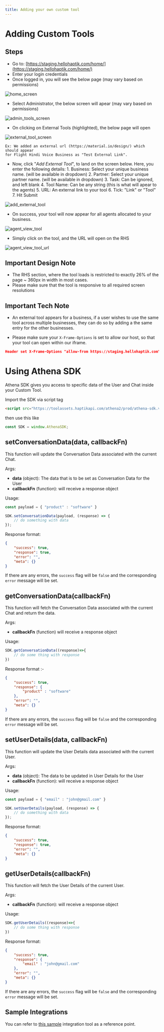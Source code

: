 ```yaml
---
title: Adding your own custom tool
---
```


# Adding Custom Tools

## Steps

- Go to: [https://staging.hellohaptik.com/home/](https://staging.hellohaptik.com/home/)
- Enter your login credentials
- Once logged in, you will see the below page (may vary based on permissions)

![home_screen](assets/haptik_logged_in_screen.png)

- Select Administrator, the below screen will apear (may vary based on permissions)

![admin_tools_screen](assets/admin_tools_screen.png)

- On clicking on External Tools (highlighted), the below page will open

![external_tool_screen](assets/external_tool_screen.png)

    Ex: We added an external url (https://material.io/design/) which should appear
    for Flight Hindi Voice Business as "Test External Link".

- Now, click "*Add External Tool*", to land on the screen below. Here, you enter the following details:
        1. Business: Select your unique business name. (will be available in dropdown)
        2. Partner: Select your unique partner name. (will be available in dropdown)
        3. Task: Can be ignored, and left blank
        4. Tool Name: Can be any string (this is what will apear to the agents)
        5. URL: An external link to your tool
        6. Tick: "Link" or "Tool"
        7. Hit Submit

![add_external_tool](assets/add_external_tool.png)

- On success, your tool will now appear for all agents allocated to your business.

![agent_view_tool](assets/agent_view_tool.png)

- Simply click on the tool, and the URL will open on the RHS

![agent_view_tool_url](assets/agent_view_tool_url.png)

## Important Design Note

- The RHS section, where the tool loads is restricted to exactly 26% of the page ~ 360px in width in most cases.
- Please make sure that the tool is responsive to all required screen resolutions

## Important Tech Note

- An external tool appears for a business, if a user wishes to use the same tool across multiple businesses, they can do so by adding a the same entry for the other businesses.

- Please make sure your `X-Frame-Options` is set to allow our host, so that your tool can open within our iframe.

```json
Header set X-Frame-Options "allow-from https://staging.hellohaptik.com"
```

# Using Athena SDK

Athena SDK gives you access to specific data of the User and Chat inside your Custom Tool.

Import the SDK via script tag
```html
<script src="https://toolassets.haptikapi.com/athena2/prod/athena-sdk.v1.js"></script>
```

then use this like
```javascript
const SDK = window.AthenaSDK;
```
## setConversationData(data, callbackFn)
This function will update the Conversation Data associated with the current Chat.

Args:
- **data** (object): The data that is to be set as Conversation Data for the User
- **callbackFn** (function): will receive a response object

Usage:
```javascript
const payload = { "product" : "software" }

SDK.setConversationData(payload, (response) => {
    // do something with data
});
```
Response format:
```json
{
    "success": true,
    "response": true,
    "error": "",
    "meta": {}
}
```

If there are any errors, the `success` flag will be `false` and the corresponding `error` message will be set.

## getConversationData(callbackFn)
This function will fetch the Conversation Data associated with the current Chat and return the data.

Args:
- **callbackFn** (function) will receive a response object

Usage:
```javascript
SDK.getConversationData((response)=>{
    // do some thing with response
})
```
Response format :-
```json
{
    "success": true,
    "response": {
        "product" : "software"
    },
    "error": "",
    "meta": {}
}
```

If there are any errors, the `success` flag will be `false` and the corresponding `error` message will be set.

## setUserDetails(data, callbackFn)
This function will update the User Details data associated with the current User.

Args:
- **data** (object): The data to be updated in User Details for the User
- **callbackFn** (function): will receive a response object

Usage:
```javascript
const payload = { "email" : "john@gmail.com" }

SDK.setUserDetails(payload, (response) => {
    // do something with data
});
```

Response format:
```json
{
    "success": true,
    "response": true,
    "error": "",
    "meta": {}
}
```

## getUserDetails(callbackFn)
This function will fetch the User Details of the current User.

Args:
- **callbackFn** (function): will receive a response object

Usage:
```javascript
SDK.getUserDetails((response)=>{
    // do some thing with response
})
```
Response format:
```json
{
    "success": true,
    "response": {
        "email" : "john@gmail.com"
    },
    "error": "",
    "meta": {}
}
```

If there are any errors, the `success` flag will be `false` and the corresponding `error` message will be set.

## Sample Integrations

You can refer to [this sample](https://toolassets.haptikapi.com/integrations/sample/index.html) integration tool as a reference point.
